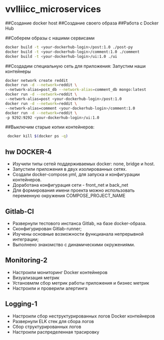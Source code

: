 # vvlliicc_microservices

##Создание docker host
##Создание своего образа
##Работа с Docker Hub


##Соберем образы с нашими сервисами
```bash
docker build -t <your-dockerhub-login>/post:1.0 ./post-py
docker build -t <your-dockerhub-login>/comment:1.0 ./comment
docker build -t <your-dockerhub-login>/ui:1.0 ./ui
```
##Создадим специальную сеть для приложения:
Запустим наши контейнеры
```bash
docker network create reddit
docker run -d --network=reddit \
--network-alias=post_db --network-alias=comment_db mongo:latest
docker run -d --network=reddit \
--network-alias=post <your-dockerhub-login>/post:1.0
docker run -d --network=reddit \
--network-alias=comment <your-dockerhub-login>/comment:1.0
docker run -d --network=reddit \
-p 9292:9292 <your-dockerhub-login>/ui:1.0
```
##Выключим старые копии контейнеров:
```bash
 docker kill $(docker ps -q)
 ```

## hw DOCKER-4
- Изучили типы сетей поддерживаемых docker: none, bridge и host.
-  Запустили  приложения в двух изолированных сетях.
- Создали docker-compose.yml, для запуска и конфигурации  контейнеров.
- Доработана конфигурация сети - front_net и back_net
- Для формирования имени проекта можно использовать переменную окружения COMPOSE_PROJECT_NAME


## Gitlab-CI
- Развернули тестового инстанса Gitlab, на базе docker-образа.
- Сконфигурирован Gitlab-runner;
- Изучены основные возможности функцианала непрерывной интеграции;
- Выполнено знакомство с динамическими окружениями.


## Monitoring-2
- Настроили мониторинг Docker контейнеров
- Визуализация метрик
- Установмлм сбор метрик работы приложения и бизнес метрик
- Настроили и проверили алертинга

## Logging-1
- Настроили сбор неструктурированных логов Docker контейнеров
- Развернули ELK стек для сбора логов
- Сбор структурированных логов
- Настроили распределенная трасировку
